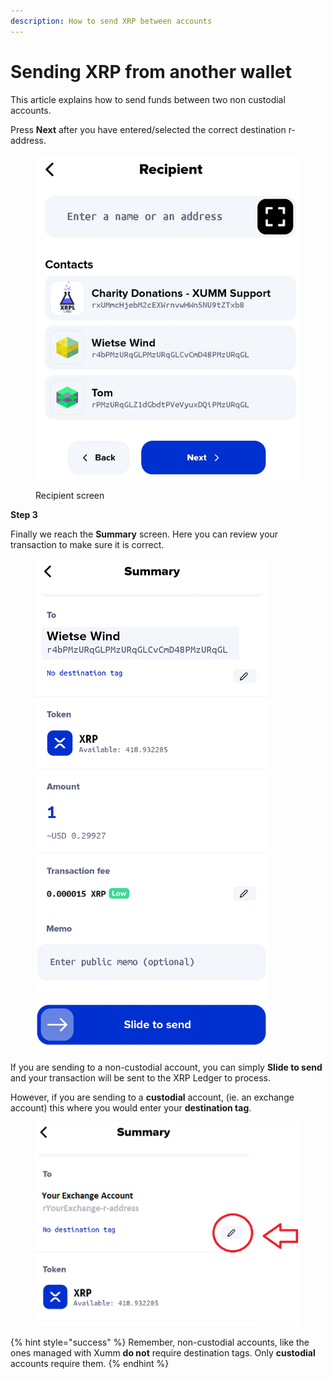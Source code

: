 ```yaml
---
description: How to send XRP between accounts
---
```


# Sending XRP from another wallet

This article explains how to send funds between two non custodial accounts.

Press **Next** after you have entered/selected the correct destination r-address.

<figure><img src="../../../../../.gitbook/assets/Recipient screen.png" alt=""><figcaption><p>Recipient screen</p></figcaption></figure>

**Step 3**

Finally we reach the **Summary** screen. Here you can review your transaction to make sure it is correct.

<figure><img src="../../../../../.gitbook/assets/Summary.png" alt=""><figcaption></figcaption></figure>

If you are sending to a non-custodial account, you can simply **Slide to send** and your transaction will be sent to the XRP Ledger to process.

However, if you are sending to a **custodial** account, (ie. an exchange account) this where you would enter your **destination tag**.

<figure><img src="../../../../../.gitbook/assets/Summary + DT.png" alt=""><figcaption></figcaption></figure>

{% hint style="success" %}
Remember, non-custodial accounts, like the ones managed with Xumm **do not** require destination tags. Only **custodial** accounts require them.
{% endhint %}
